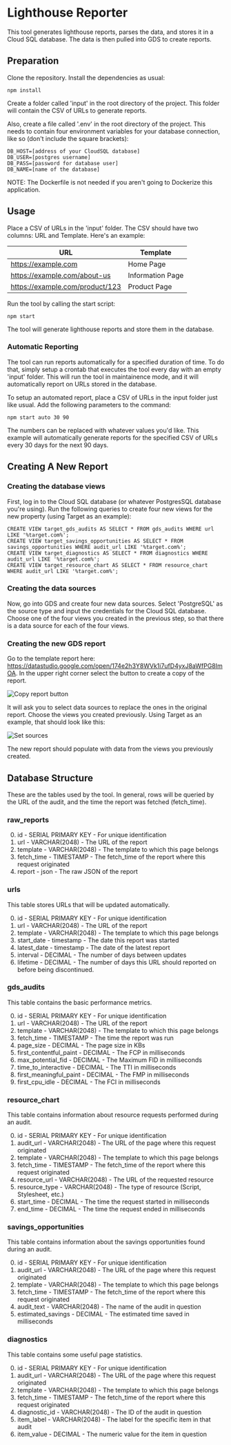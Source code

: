 
# Lighthouse Reporter

This tool generates lighthouse reports, parses the data, and stores it in a Cloud SQL database. The data is then pulled into GDS to create reports.

## Preparation

Clone the repository. Install the dependencies as usual:

    npm install

Create a folder called 'input' in the root directory of the project. This folder will contain the CSV of URLs to generate reports.

Also, create a file called '.env' in the root directory of the project. This needs to contain four environment variables for your database connection, like so (don't include the square brackets):

    DB_HOST=[address of your CloudSQL database]
    DB_USER=[postgres username]
    DB_PASS=[password for database user]
    DB_NAME=[name of the database]
    
NOTE: The Dockerfile is not needed if you aren't going to Dockerize this application.

## Usage

Place a CSV of URLs in the 'input' folder. The CSV should have two columns: URL and Template. Here's an example:

| URL                             | Template         |
|---------------------------------|------------------|
| https://example.com             | Home Page        |
| https://example.com/about-us    | Information Page |
| https://example.com/product/123 | Product Page     |

Run the tool by calling the start script:

    npm start

The tool will generate lighthouse reports and store them in the database.

### Automatic Reporting

The tool can run reports automatically for a specified duration of time. To do that, simply setup a crontab that executes the tool every day with an empty 'input' folder. This will run the tool in maintainence mode, and it will automatically report on URLs stored in the database.

To setup an automated report, place a CSV of URLs in the input folder just like usual. Add the following parameters to the command:

    npm start auto 30 90
    
The numbers can be replaced with whatever values you'd like. This example will automatically generate reports for the specified CSV of URLs every 30 days for the next 90 days.

## Creating A New Report

### Creating the database views

First, log in to the Cloud SQL database (or whatever PostgresSQL database you're using). Run the following queries to create four new views for the new property (using Target as an example):

    CREATE VIEW target_gds_audits AS SELECT * FROM gds_audits WHERE url LIKE '%target.com%';
    CREATE VIEW target_savings_opportunities AS SELECT * FROM savings_opportunities WHERE audit_url LIKE '%target.com%';
    CREATE VIEW target_diagnostics AS SELECT * FROM diagnostics WHERE audit_url LIKE '%target.com%';
    CREATE VIEW target_resource_chart AS SELECT * FROM resource_chart WHERE audit_url LIKE '%target.com%';

### Creating the data sources

Now, go into GDS and create four new data sources. Select 'PostgreSQL' as the source type and input the credentials for the Cloud SQL database. Choose one of the four views you created in the previous step, so that there is a data source for each of the four views.

### Creating the new GDS report

Go to the template report here: https://datastudio.google.com/open/174e2h3Y8WVk1i7ufD4yxJ8aWfPG8ImOA. In the upper right corner select the button to create a copy of the report.

![Copy report button](https://github.com/LocalSEOGuide/lighthouse-reporter/blob/master/docs/docs_copy_report.jpg "Copy Report")

It will ask you to select data sources to replace the ones in the original report. Choose the views you created previously. Using Target as an example, that should look like this:

![Set sources](https://github.com/LocalSEOGuide/lighthouse-reporter/blob/master/docs/docs_set_sources.jpg "Set sources")

The new report should populate with data from the views you previously created.

## Database Structure

These are the tables used by the tool. In general, rows will be queried by the URL of the audit, and the time the report was fetched (fetch_time).

### raw_reports

0. id - SERIAL PRIMARY KEY - For unique identification
1. url - VARCHAR(2048) - The URL of the report
2. template - VARCHAR(2048) - The template to which this page belongs
3. fetch_time - TIMESTAMP - The fetch_time of the report where this request originated
4. report - json - The raw JSON of the report

### urls

This table stores URLs that will be updated automatically.

0. id - SERIAL PRIMARY KEY - For unique identification
1. url - VARCHAR(2048) - The URL of the report
2. template - VARCHAR(2048) - The template to which this page belongs
3. start_date - timestamp - The date this report was started
4. latest_date - timestamp - The date of the latest report
5. interval - DECIMAL - The number of days between updates
6. lifetime - DECIMAL - The number of days this URL should reported on before being discontinued.

### gds_audits

This table contains the basic performance metrics.

0. id - SERIAL PRIMARY KEY - For unique identification
1. url - VARCHAR(2048) - The URL of the report
2. template - VARCHAR(2048) - The template to which this page belongs
3. fetch_time - TIMESTAMP - The time the report was run
4. page_size - DECIMAL - The page size in KBs
5. first_contentful_paint - DECIMAL - The FCP in milliseconds
6. max_potential_fid - DECIMAL - The Maximum FID in milliseconds
7. time_to_interactive - DECIMAL - The TTI in milliseconds
8. first_meaningful_paint - DECIMAL - The FMP in milliseconds
9. first_cpu_idle - DECIMAL - The FCI in milliseconds

### resource_chart

This table contains information about resource requests performed during an audit.

0. id - SERIAL PRIMARY KEY - For unique identification
1. audit_url - VARCHAR(2048) - The URL of the page where this request originated
2. template - VARCHAR(2048) - The template to which this page belongs
3. fetch_time - TIMESTAMP - The fetch_time of the report where this request originated
4. resource_url - VARCHAR(2048) - The URL of the requested resource
5. resource_type - VARCHAR(2048) - The type of resource (Script, Stylesheet, etc.)
6. start_time - DECIMAL - The time the request started in milliseconds
7. end_time - DECIMAL - The time the request ended in milliseconds

### savings_opportunities

This table contains information about the savings opportunities found during an audit.

0. id - SERIAL PRIMARY KEY - For unique identification
1. audit_url - VARCHAR(2048) - The URL of the page where this request originated
2. template - VARCHAR(2048) - The template to which this page belongs
3. fetch_time - TIMESTAMP - The fetch_time of the report where this request originated
4. audit_text - VARCHAR(2048) - The name of the audit in question
5. estimated_savings - DECIMAL - The estimated time saved in milliseconds

### diagnostics

This table contains some useful page statistics.

0. id - SERIAL PRIMARY KEY - For unique identification
1. audit_url - VARCHAR(2048) - The URL of the page where this request originated
2. template - VARCHAR(2048) - The template to which this page belongs
3. fetch_time - TIMESTAMP - The fetch_time of the report where this request originated
4. diagnostic_id - VARCHAR(2048) - The ID of the audit in question
5. item_label - VARCHAR(2048) - The label for the specific item in that audit
6. item_value - DECIMAL - The numeric value for the item in question
